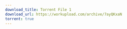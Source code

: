 ```yaml
---
download_title: Torrent File 1
download_url: https://workupload.com/archive/7ayQKxaN
torrent: true
---
```

